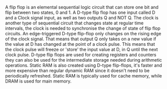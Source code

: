 A flip flop is an elemental sequential logic circuit that can store one bit and flip between two states, 0 and 1. A D-type flip flop has one input called D and a Clock signal input, as well as two outputs Q and NOT Q. The clock is another type of sequential circuit that changes state at regular time intervals, the clock is needed to synchronise the change of state of flip flop circuits. An edge-triggered D-type flip-flop only changes on the rising edge of the clock signal. That means that output Q only takes on a new value if the value at D has changed at the point of a clock pulse. This means that the clock pulse will freeze or 'store' the input value at D, in Q until the next clock pulse. D-type flip flops are used for creating registers and counters they can also be used for the intermediate storage needed during arithmetic operations. Static RAM is also created using D-type flip-flops, it's faster and more expensive than regular dynamic RAM since it doesn't need to be periodically refreshed. Static RAM is typically used for cache memory, while DRAM is used for main memory.